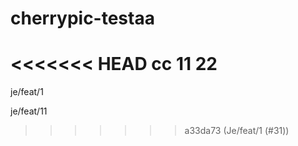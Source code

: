 # cherrypic-testaa

<<<<<<< HEAD
cc
11
22
=======
je/feat/1

je/feat/11
>>>>>>> a33da73 (Je/feat/1 (#31))
